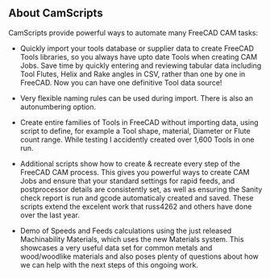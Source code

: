 ## About CamScripts

CamScripts provide powerful ways to automate many FreeCAD CAM tasks:

- Quickly import your tools database or supplier data to create FreeCAD Tools libraries, so you always have upto date Tools when creating CAM Jobs.
Save time by quickly entering and reviewing tabular data including Tool Flutes, Helix and Rake angles in CSV, rather than one by one in FreeCAD. Now you can have one definitive Tool data source!

- Very flexible naming rules can be used during import. There is also an autonumbering option.

- Create entire families of Tools in FreeCAD without importing data, using script to define, for example a Tool shape, material, Diameter or Flute count range. While testing I accidently created over 1,600 Tools in one run.

- Additional scripts show how to create & recreate every step of the FreeCAD CAM process.
This gives you powerful ways to create CAM Jobs and ensure that your standard settings for rapid feeds, and postprocessor details are consistently set, as well as ensuring the Sanity check report is run and gcode automaticaly created and saved. These scripts extend the excelent work that russ4262 and others have done over the last year.

- Demo of Speeds and Feeds calculations using the just released Machinability Materials, which uses the new Materials system. This showcases a very useful data set for common metals and wood/woodlike materials and also poses plenty of questions about how we can help with the next steps of this ongoing work.

